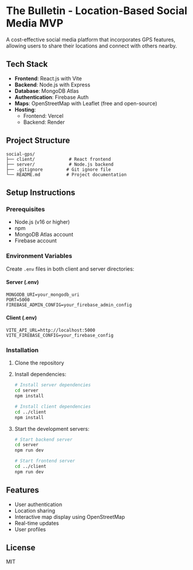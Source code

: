 # The Bulletin - Location-Based Social Media MVP

A cost-effective social media platform that incorporates GPS features, allowing users to share their locations and connect with others nearby.

## Tech Stack

- **Frontend**: React.js with Vite
- **Backend**: Node.js with Express
- **Database**: MongoDB Atlas
- **Authentication**: Firebase Auth
- **Maps**: OpenStreetMap with Leaflet (free and open-source)
- **Hosting**: 
  - Frontend: Vercel
  - Backend: Render

## Project Structure

```
social-gps/
├── client/             # React frontend
├── server/             # Node.js backend
├── .gitignore         # Git ignore file
└── README.md          # Project documentation
```

## Setup Instructions

### Prerequisites
- Node.js (v16 or higher)
- npm
- MongoDB Atlas account
- Firebase account

### Environment Variables
Create `.env` files in both client and server directories:

#### Server (.env)
```
MONGODB_URI=your_mongodb_uri
PORT=5000
FIREBASE_ADMIN_CONFIG=your_firebase_admin_config
```

#### Client (.env)
```
VITE_API_URL=http://localhost:5000
VITE_FIREBASE_CONFIG=your_firebase_config
```

### Installation

1. Clone the repository
2. Install dependencies:
   ```bash
   # Install server dependencies
   cd server
   npm install

   # Install client dependencies
   cd ../client
   npm install
   ```

3. Start the development servers:
   ```bash
   # Start backend server
   cd server
   npm run dev

   # Start frontend server
   cd ../client
   npm run dev
   ```

## Features

- User authentication
- Location sharing
- Interactive map display using OpenStreetMap
- Real-time updates
- User profiles

## License

MIT 
